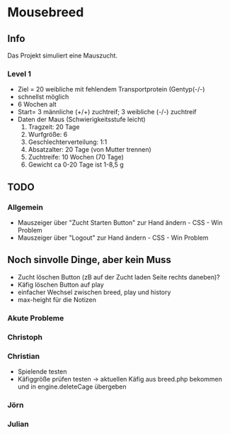 # Mousebreed

## Info

Das Projekt simuliert eine Mauszucht.

### Level 1
- Ziel = 20 weibliche mit fehlendem Transportprotein (Gentyp(-/-) 
- schnellst möglich 
- 6 Wochen  alt
- Start= 3 männliche (+/+) zuchtreif; 3 weibliche (-/-) zuchtreif
- Daten der Maus (Schwierigkeitsstufe leicht)
    1. Tragzeit: 20 Tage
    2. Wurfgröße: 6
    3. Geschlechterverteilung: 1:1
    4. Absatzalter: 20 Tage (von Mutter trennen)
    5. Zuchtreife: 10 Wochen (70 Tage)
    6. Gewicht ca 0-20 Tage ist 1-8,5 g

## TODO

### Allgemein

- Mauszeiger über "Zucht Starten Button" zur Hand ändern - CSS     - Win Problem
- Mauszeiger über "Logout" zur Hand ändern - CSS                   - Win Problem


## Noch sinvolle Dinge, aber kein Muss
- Zucht löschen Button (zB auf der Zucht laden Seite rechts daneben)?
- Käfig löschen Button auf play
- einfacher Wechsel zwischen breed, play und history
- max-height für die Notizen


### Akute Probleme

### Christoph

### Christian
- Spielende testen 
- Käfiggröße prüfen testen -> aktuellen Käfig aus breed.php bekommen und in engine.deleteCage übergeben

### Jörn

### Julian
